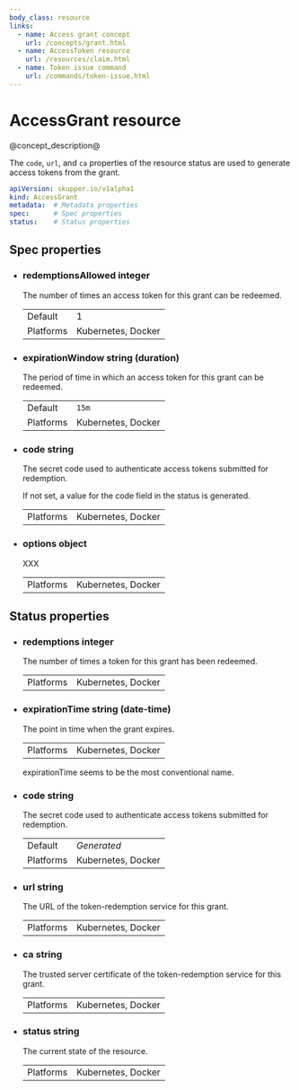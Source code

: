 ```yaml
---
body_class: resource
links:
  - name: Access grant concept
    url: /concepts/grant.html
  - name: AccessToken resource
    url: /resources/claim.html
  - name: Token issue command
    url: /commands/token-issue.html
---
```


# AccessGrant resource

<section>

@concept_description@

The `code`, `url`, and `ca` properties of the resource
status are used to generate access tokens from the grant.

~~~ yaml
apiVersion: skupper.io/v1alpha1
kind: AccessGrant
metadata:  # Metadata properties
spec:      # Spec properties
status:    # Status properties
~~~

</section>

<section>

## Spec properties

- <h3 id="redemptionsallowed">redemptionsAllowed <span class="property-info">integer</span></h3>

  The number of times an access token for this grant can
  be redeemed.

  | | |
  |-|-|
  | Default | 1 |
  | Platforms | Kubernetes, Docker |
  

- <h3 id="expirationwindow">expirationWindow <span class="property-info">string (duration)</span></h3>

  The period of time in which an access token for this
  grant can be redeemed.

  | | |
  |-|-|
  | Default | `15m` |
  | Platforms | Kubernetes, Docker |
  

- <h3 id="code">code <span class="property-info">string</span></h3>

  The secret code used to authenticate access tokens
  submitted for redemption.
  
  If not set, a value for the code field in the status is
  generated.

  | | |
  |-|-|
  | Platforms | Kubernetes, Docker |
  

- <h3 id="options">options <span class="property-info">object</span></h3>

  XXX

  | | |
  |-|-|
  | Platforms | Kubernetes, Docker |
  

</section>

<section>

## Status properties

- <h3 id="redemptions">redemptions <span class="property-info">integer</span></h3>

  The number of times a token for this grant has been
  redeemed.

  | | |
  |-|-|
  | Platforms | Kubernetes, Docker |
  

- <h3 id="expirationtime">expirationTime <span class="property-info">string (date-time)</span></h3>

  The point in time when the grant expires.

  | | |
  |-|-|
  | Platforms | Kubernetes, Docker |
  

  <section class="notes">

  expirationTime seems to be the most conventional name.

  </section>

- <h3 id="code">code <span class="property-info">string</span></h3>

  The secret code used to authenticate access tokens
  submitted for redemption.

  | | |
  |-|-|
  | Default | _Generated_ |
  | Platforms | Kubernetes, Docker |
  

- <h3 id="url">url <span class="property-info">string</span></h3>

  The URL of the token-redemption service for this grant.

  | | |
  |-|-|
  | Platforms | Kubernetes, Docker |
  

- <h3 id="ca">ca <span class="property-info">string</span></h3>

  The trusted server certificate of the token-redemption
  service for this grant.

  | | |
  |-|-|
  | Platforms | Kubernetes, Docker |
  

- <h3 id="status">status <span class="property-info">string</span></h3>

  The current state of the resource.

  | | |
  |-|-|
  | Platforms | Kubernetes, Docker |
  

</section>
